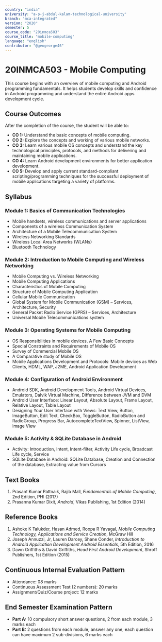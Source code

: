 ```yaml
---
country: "india"
university: "a-p-j-abdul-kalam-technological-university"
branch: "mca-integrated"
version: "2020"
semester: 5
course_code: "20inmca503"
course_title: "mobile-computing"
language: "english"
contributor: "@geogeorge46"
---
```


# 20INMCA503 - Mobile Computing

This course begins with an overview of mobile computing and Android programming fundamentals. It helps students develop skills and confidence in Android programming and understand the entire Android apps development cycle.

## Course Outcomes
After the completion of the course, the student will be able to:

- **CO 1:** Understand the basic concepts of mobile computing.  
- **CO 2:** Explore the concepts and working of various mobile networks.  
- **CO 3:** Learn various mobile OS concepts and understand the key technological principles, protocols, and methods for delivering and maintaining mobile applications.  
- **CO 4:** Learn Android development environments for better application development.  
- **CO 5:** Develop and apply current standard-compliant scripting/programming techniques for the successful deployment of mobile applications targeting a variety of platforms.

## Syllabus

### Module 1: Basics of Communication Technologies
- Mobile handsets, wireless communications and server applications  
- Components of a wireless Communication System  
- Architecture of a Mobile Telecommunication System  
- Wireless Networking Standards  
- Wireless Local Area Networks (WLANs)  
- Bluetooth Technology  

### Module 2: Introduction to Mobile Computing and Wireless Networking
- Mobile Computing vs. Wireless Networking  
- Mobile Computing Applications  
- Characteristics of Mobile Computing  
- Structure of Mobile Computing Application  
- Cellular Mobile Communication  
- Global System for Mobile Communication (GSM) – Services, Architecture, Security  
- General Packet Radio Service (GPRS) – Services, Architecture  
- Universal Mobile Telecommunications system  

### Module 3: Operating Systems for Mobile Computing
- OS Responsibilities in mobile devices, A Few Basic Concepts  
- Special Constraints and Requirements of Mobile OS  
- Survey of Commercial Mobile OS  
- A Comparative study of Mobile OS  
- Mobile Applications Development and Protocols: Mobile devices as Web Clients, HDML, WAP, J2ME, Android Application Development  

### Module 4: Configuration of Android Environment
- Android SDK, Android Development Tools, Android Virtual Devices, Emulators, Dalvik Virtual Machine, Difference between JVM and DVM  
- Android User Interface: Linear Layout, Absolute Layout, Frame Layout, Relative Layout, Table Layout  
- Designing Your User Interface with Views: Text View, Button, ImageButton, Edit Text, CheckBox, ToggleButton, RadioButton and RadioGroup, Progress Bar, AutocompleteTextView, Spinner, ListView, Image View  

### Module 5: Activity & SQLite Database in Android
- Activity: Introduction, Intent, Intent-filter, Activity Life cycle, Broadcast Life cycle, Service  
- SQLite Database in Android: SQLite Database, Creation and Connection of the database, Extracting value from Cursors  

## Text Books
1. Prasant Kumar Pattnaik, Rajib Mall, *Fundamentals of Mobile Computing*, 2nd Edition, PHI (2017)  
2. Prasanna Kumar Dixit, *Android*, Vikas Publishing, 1st Edition (2014)  

## Reference Books
1. Ashoke K Talukder, Hasan Admed, Roopa R Yavagal, *Mobile Computing Technology, Applications and Service Creation*, McGraw Hill  
2. Joseph Annuzzi, Jr, Lauren Darcey, Shane Conder, *Introduction to Android Application Development Android Essentials*, 5th Edition, 2016  
3. Dawn Griffiths & David Griffiths, *Head First Android Development*, Shroff Publishers, 1st Edition (2015)  

## Continuous Internal Evaluation Pattern
- Attendance: 08 marks  
- Continuous Assessment Test (2 numbers): 20 marks  
- Assignment/Quiz/Course project: 12 marks  

## End Semester Examination Pattern
- **Part A:** 10 compulsory short answer questions, 2 from each module, 3 marks each  
- **Part B:** 2 questions from each module, answer any one, each question can have maximum 2 sub-divisions, 6 marks each
